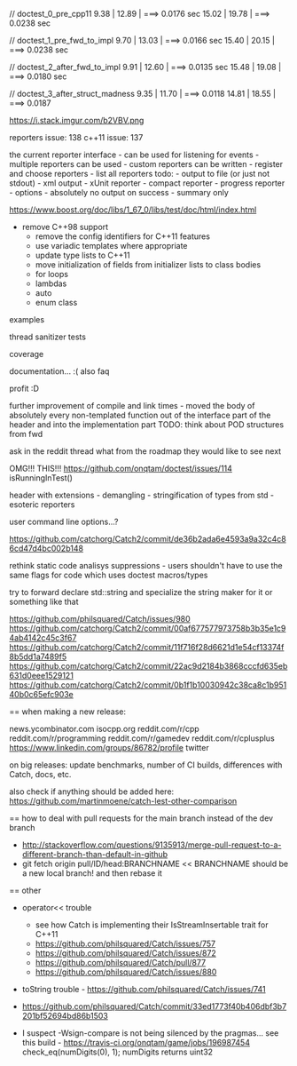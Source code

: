
// doctest_0_pre_cpp11
 9.38 |   12.89 | ===> 0.0176 sec
15.02 |   19.78 | ===> 0.0238 sec

// doctest_1_pre_fwd_to_impl
 9.70 |   13.03 | ===> 0.0166 sec
15.40 |   20.15 | ===> 0.0238 sec

// doctest_2_after_fwd_to_impl
 9.91 |   12.60 | ===> 0.0135 sec
15.48 |   19.08 | ===> 0.0180 sec

// doctest_3_after_struct_madness
 9.35 |   11.70 | ===> 0.0118
14.81 |   18.55 | ===> 0.0187


https://i.stack.imgur.com/b2VBV.png



reporters issue: 138
c++11 issue: 137


the current reporter interface
    - can be used for listening for events
    - multiple reporters can be used
    - custom reporters can be written
    - register and choose reporters
    - list all reporters
todo:
    - output to file (or just not stdout)
    - xml output
    - xUnit reporter
    - compact reporter
    - progress reporter
    - options
        - absolutely no output on success
        - summary only

https://www.boost.org/doc/libs/1_67_0/libs/test/doc/html/index.html



- remove C++98 support
    - remove the config identifiers for C++11 features
    - use variadic templates where appropriate
    - update type lists to C++11
    - move initialization of fields from initializer lists to class bodies
    - for loops
    - lambdas
    - auto
    - enum class



examples

thread sanitizer tests

coverage

documentation... :(
    also faq

profit :D


further improvement of compile and link times - moved the body of absolutely every non-templated function out of the interface part of the header and into the implementation part
    TODO: think about POD structures from fwd

ask in the reddit thread what from the roadmap they would like to see next



OMG!!! THIS!!!
https://github.com/onqtam/doctest/issues/114
isRunningInTest()



header with extensions
    - demangling
    - stringification of types from std
    - esoteric reporters



user command line options...?

https://github.com/catchorg/Catch2/commit/de36b2ada6e4593a9a32c4c86cd47d4bc002b148

rethink static code analisys suppressions - users shouldn't have to use the same flags for code which uses doctest macros/types

try to forward declare std::string and specialize the string maker for it or something like that

https://github.com/philsquared/Catch/issues/980
https://github.com/catchorg/Catch2/commit/00af677577973758b3b35e1c94ab4142c45c3f67
https://github.com/catchorg/Catch2/commit/11f716f28d6621d1e54cf13374f8b5dd1a7489f5
https://github.com/catchorg/Catch2/commit/22ac9d2184b3868cccfd635eb631d0eee1529121
https://github.com/catchorg/Catch2/commit/0b1f1b10030942c38ca8c1b95140b0c65efc903e

== when making a new release:

news.ycombinator.com
isocpp.org
reddit.com/r/cpp
reddit.com/r/programming
reddit.com/r/gamedev
reddit.com/r/cplusplus
https://www.linkedin.com/groups/86782/profile
twitter

on big releases: update benchmarks, number of CI builds, differences with Catch, docs, etc.

also check if anything should be added here:
https://github.com/martinmoene/catch-lest-other-comparison

== how to deal with pull requests for the main branch instead of the dev branch
- http://stackoverflow.com/questions/9135913/merge-pull-request-to-a-different-branch-than-default-in-github
- git fetch origin pull/ID/head:BRANCHNAME         << BRANCHNAME should be a new local branch! and then rebase it

== other
- operator<< trouble
    - see how Catch is implementing their IsStreamInsertable trait for C++11
    - https://github.com/philsquared/Catch/issues/757
    - https://github.com/philsquared/Catch/issues/872
    - https://github.com/philsquared/Catch/pull/877
    - https://github.com/philsquared/Catch/issues/880
- toString trouble - https://github.com/philsquared/Catch/issues/741
- https://github.com/philsquared/Catch/commit/33ed1773f40b406dbf3b7201bf52694bd86b1503

- I suspect -Wsign-compare is not being silenced by the pragmas...
  see this build - https://travis-ci.org/onqtam/game/jobs/196987454
  check_eq(numDigits(0), 1);     numDigits returns uint32

